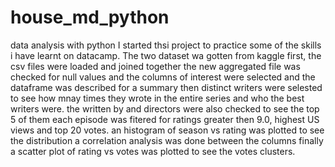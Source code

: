# house_md_python
data analysis with python
I started thsi project to practice some of the skills i have learnt on datacamp.
The two dataset wa gotten from kaggle 
first, the csv files were loaded and joined together 
the new aggregated file was checked for null values and the columns of interest were selected and the dataframe was described for a summary 
then distinct writers were selested to see how mnay times they wrote in the entire series and who the best writers were.
the written by and directors were also checked to see the top 5  of them 
each episode was fitered for ratings greater then 9.0, highest US views and top 20 votes. 
an histogram of season vs rating was plotted to see the distribution 
a correlation analysis was done between the columns 
finally a scatter plot of rating vs votes was plotted to see the votes clusters. 
